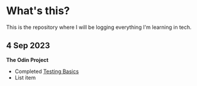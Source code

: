 # What's this?
This is the repository where I will be logging everything I'm learning in tech.


## 4 Sep 2023

**The Odin Project**
 - Completed [Testing Basics](https://www.theodinproject.com/lessons/node-path-javascript-testing-basics)
 - List item

<!--stackedit_data:
eyJoaXN0b3J5IjpbLTE5MTY5MDEyMzIsOTA2NjQyMTEzLDIwMj
U0OTYwNTYsLTQ0MDIwNzI1NiwxMjAwMTc2MDIwXX0=
-->